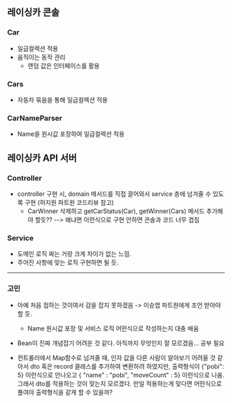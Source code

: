## 레이싱카 콘솔

### Car

- 일급컬렉션 적용
- 움직이는 동작 관리
  - 랜덤 값은 인터페이스를 활용

### Cars

- 자동차 묶음을 통해 일급컬렉션 적용

### CarNameParser

- Name을 원시값 포장하여 일급컬렉션 적용



## 레이싱카 API 서버

### Controller

- controller 구현 시, domain 메서드를 직접 끌어와서 service 층에 넘겨줄 수 있도록 구현 (허지원 파트원 코드리뷰 참고)
  - CarWinner 삭제하고 getCarStatus(Car), getWinner(Cars) 메서드 추가해야 할듯?? --> 왜냐면 이런식으로 구현 안하면 콘솔과 코드 너무 겹침


### Service 

- 도메인 로직 짜는 거랑 크게 차이가 없는 느낌.
- 주어진 사항에 맞는 로직 구현하면 될 듯.



----

### 고민

- 아예 처음 접하는 것이여서 감을 잡지 못하겠음 -> 이승엽 파트원에게 조언 받아야 할 듯.
  - Name 원시값 포장 및 서비스 로직 어떤식으로 작성하는지 대충 배움

- Bean이 진짜 개념잡기 어려운 것 같다. 아직까지 무엇인지 잘 모르겠음... 공부 필요

- 컨트롤러에서 Map함수로 넘겨줄 때, 인자 값을 다른 사람이 알아보기 어려울 것 같아서 dto 혹은 record 클래스를 추가하여 변환하려 하였지만, 출력형식이 {"pobi": 5} 이런식으로 안나오고 { "name" : "pobi", "moveCount" : 5} 이런식으로 나옴. 그래서 dto를 적용하는 것이 맞는지 모르겠다. 만일 적용하는게 맞다면 어떤식으로 풀여야 출력형식을 같게 할 수 있을까?
